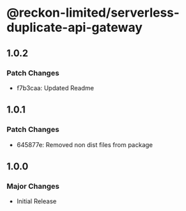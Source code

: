 # @reckon-limited/serverless-duplicate-api-gateway

## 1.0.2

### Patch Changes

- f7b3caa: Updated Readme

## 1.0.1

### Patch Changes

- 645877e: Removed non dist files from package

## 1.0.0

### Major Changes

- Initial Release
